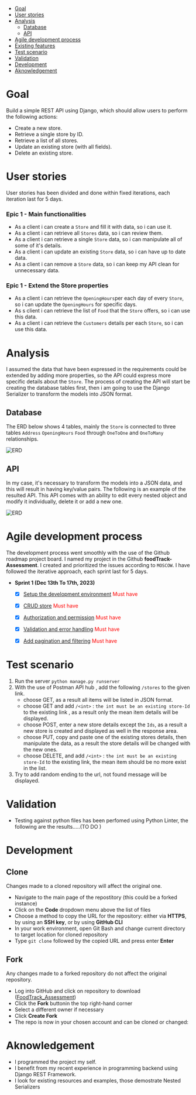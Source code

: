 
- [Goal](#goal)
- [User stories](#user-stories)
- [Analysis](#analysis)
  - [Database](#database)
  - [API](#api)
- [Agile development process](#agile-development-process)
- [Existing features](#existing-features)
- [Test scenario](#test-scenario)
- [Validation](#validation)
- [Development](#development)
- [Aknowledgement](#aknowledgement)



# Goal
Build a simple REST API using Django, which should allow users to perform the following actions:
- Create a new store.
- Retrieve a single store by ID.
- Retrieve a list of all stores.
- Update an existing store (with all fields).
- Delete an existing store.


# User stories
User stories has been divided and done within fixed iterations, each iteration last for 5 days.

### **Epic 1 - Main functionalities**
- As a client i can create a `Store` and fill it with data, so i can use it.
- As a client i can retrieve all  `Stores` data, so i can review them.
- As a client i can retrieve a single `Store` data, so i can manipulate all of some of it's details.
- As a client i can update an existing `Store` data, so i can have up to date data.
- As a client i can remove a `Store` data, so i can keep my API clean for unnecessary data. 

### **Epic 1 - Extend the Store properties**
- As a client i can retrieve  the `OpeningHours`per each day of every `Store`, so i can update the `OpeningHours` for specific days.
- As s client i can retrieve the list of `Food` that the `Store` offers, so i can use this data.
- As a client i can retrieve the `Customers` details per each `Store`, so i can use this data.

# Analysis
I assumed the data that have been expressed in the requirements could be extended by adding more properties, so the API could express more specific details about the `Store`.
The process of creating the API will start be creating the database tables first, then i am going to use the Django Serializer to transform the models into JSON format.

## Database
The ERD below shows 4 tables, mainly the `Store` is connected to three tables `Address` `OpeningHours` `Food` through `OneToOne` and `OneToMany` relationships.

![ERD](./store/images/ERD.png)


## API
In my case, it's necessary to transform the models into a JSON data, and this will result in having  key/value pairs.
The following is an example of the resulted API.
This API comes with an ability to edit every nested object and modify it individually, delete it or add a new one.

![ERD](./store/images/JSON-Results.png)


# Agile development process
The development process went smoothly with the use of the Github roadmap project board.
I named my project in the Github **foodTrack-Assessment**.
I created and prioritized  the issues according to `MOSCOW`.
I have followed the iterative approach, each sprint last for 5 days.
- **Sprint 1 (Dec 13th To 17th, 2023)**
    - [x] [Setup the development environment](https://github.com/Nazek-Altayeb/FoodTrack_Assessment/issues/1) <span style="color:red">Must have</span>
    - [x] [CRUD store](https://github.com/Nazek-Altayeb/FoodTrack_Assessment/issues/2) <span style="color:red">Must have</span>
    - [x] [Authorization and permission](https://github.com/Nazek-Altayeb/FoodTrack_Assessment/issues/3) <span style="color:red">Must have</span>
    - [x] [Validation and error handling](https://github.com/Nazek-Altayeb/FoodTrack_Assessment/issues/4) <span style="color:red">Must have</span>
    - [x] [Add pagination and filtering](https://github.com/Nazek-Altayeb/FoodTrack_Assessment/issues/5) <span style="color:red">Must have</span>


# Test scenario
1. Run the server `python manage.py runserver`
2. With the use of Postman  API hub , add the following `/stores` to the given link.
    - choose GET, as a result all items will be listed in JSON format.
    - choose GET and add `/<int>` : `the int must be an existing store-Id` to the existing link , as a result only the mean item details will be displayed.
    - choose POST, enter a new store details except the `Ids`, as a result a new store is created and displayed as well in the response area. 
    - choose PUT, copy and paste one of the existing stores details, then manipulate the data, as a result the store details will be changed with the new ones.
    - choose DELETE, and add `/<int>` : `the int must be an existing store-Id`  to the existing link, the mean item should be no more exist in the list.
3. Try to add random ending to the url, not found message will be displayed.


# Validation
- Testing against python files has been perfomed using Python Linter, the following are the results.....(TO DO )


# Development

## Clone
Changes made to a cloned repository will affect the original one.

- Navigate to the main page of the repostitory (this could be a forked instance)
- Click on the **Code** dropdown menu above the list of files
- Choose a method to copy the URL for the repository: either via **HTTPS**, by using an **SSH key**, or by using **GitHub CLI**
- In your work environment, open Git Bash and change current directory to target location for cloned repository
- Type ``git clone`` followed by the copied URL and press enter **Enter**

## Fork

Any changes made to a forked repository do not affect the original repository.

- Log into GitHub and click on repository to download ([FoodTrack_Assessment](https://github.com/Nazek-Altayeb/FoodTrack_Assessment))
- Click the **Fork** buttonin the top right-hand corner
- Select a different owner if necessary
- Click **Create Fork**
- The repo is now in your chosen account and can be cloned or changed:

# Aknowledgement

- I programmed the project my self.
- I benefit from my recent experience in programming backend using Django REST Framework.
- I look for existing resources and examples, those demostrate Nested Serializers